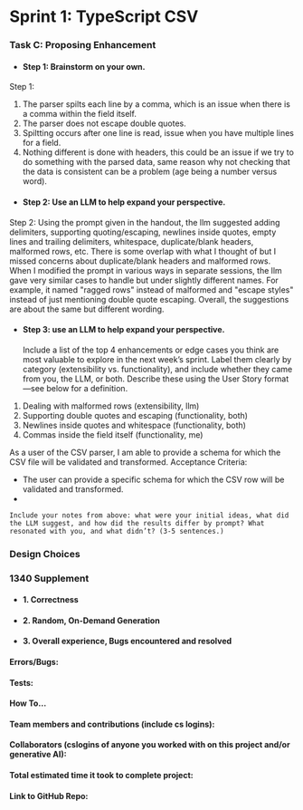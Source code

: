 # Sprint 1: TypeScript CSV

### Task C: Proposing Enhancement

- #### Step 1: Brainstorm on your own.
Step 1: 
1. The parser spilts each line by a comma, which is an issue when there is a comma within the field itself.
2. The parser does not escape double quotes.
3. Spiltting occurs after one line is read, issue when you have multiple lines for a field.
4. Nothing different is done with headers, this could be an issue if we try to do something with the parsed data, same
reason why not checking that the data is consistent can be a problem (age being a number versus word).

- #### Step 2: Use an LLM to help expand your perspective.
Step 2:
Using the prompt given in the handout, the llm suggested adding delimiters, supporting quoting/escaping, 
newlines inside quotes, empty lines and trailing delimiters, whitespace, duplicate/blank headers, malformed rows, etc.
There is some overlap with what I thought of but I missed concerns about duplicate/blank headers and malformed rows.
When I modified the prompt in various ways in separate sessions, the llm gave very similar cases to handle but under slightly
different names. For example, it named "ragged rows" instead of malformed and "escape styles" instead of just mentioning
double quote escaping. Overall, the suggestions are about the same but different wording.

- #### Step 3: use an LLM to help expand your perspective.

    Include a list of the top 4 enhancements or edge cases you think are most valuable to explore in the next week’s sprint. Label them clearly by category (extensibility vs. functionality), and include whether they came from you, the LLM, or both. Describe these using the User Story format—see below for a definition. 

1) Dealing with malformed rows (extensibility, llm)
2) Supporting double quotes and escaping (functionality, both)
3) Newlines inside quotes and whitespace (functionality, both)
4) Commas inside the field itself (functionality, me)

As a user of the CSV parser, I am able to provide a schema for which the CSV file will be validated and transformed.
Acceptance Criteria:
- The user can provide a specific schema for which the CSV row will be validated and transformed.
- 

    Include your notes from above: what were your initial ideas, what did the LLM suggest, and how did the results differ by prompt? What resonated with you, and what didn’t? (3-5 sentences.) 

### Design Choices

### 1340 Supplement

- #### 1. Correctness

- #### 2. Random, On-Demand Generation

- #### 3. Overall experience, Bugs encountered and resolved
#### Errors/Bugs:
#### Tests:
#### How To…

#### Team members and contributions (include cs logins):

#### Collaborators (cslogins of anyone you worked with on this project and/or generative AI):
#### Total estimated time it took to complete project:
#### Link to GitHub Repo:  
